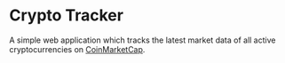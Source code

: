 # Crypto Tracker

A simple web application which tracks the latest market data of all active cryptocurrencies on [CoinMarketCap](https://coinmarketcap.com/).
